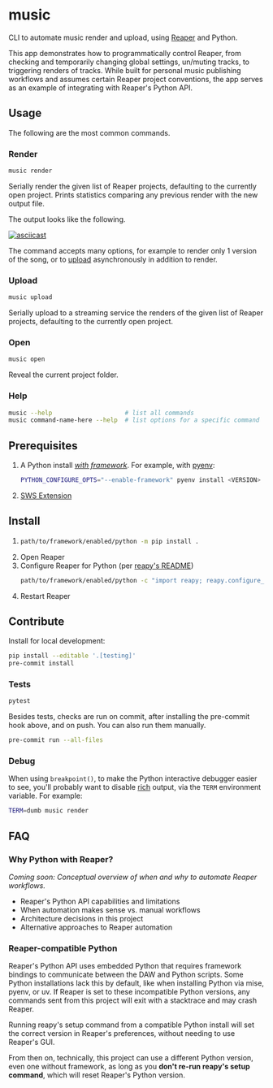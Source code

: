 # music

CLI to automate music render and upload, using [Reaper](https://reaper.fm) and
Python.

This app demonstrates how to programmatically control Reaper, from checking and
temporarily changing global settings, un/muting tracks, to triggering renders of
tracks. While built for personal music publishing workflows and assumes certain
Reaper project conventions, the app serves as an example of integrating with
Reaper's Python API.

## Usage

The following are the most common commands.

### Render

```sh
music render
```

Serially render the given list of Reaper projects, defaulting to the currently
open project. Prints statistics comparing any previous render with the new
output file.

The output looks like the following.

[![asciicast](https://asciinema.org/a/630914.svg)](https://asciinema.org/a/630914)

The command accepts many options, for example to render only 1 version of the
song, or to [upload](#upload) asynchronously in addition to render.

### Upload

```sh
music upload
```

Serially upload to a streaming service the renders of the given list of Reaper
projects, defaulting to the currently open project.

### Open

```sh
music open
```

Reveal the current project folder.

### Help

```sh
music --help                    # list all commands
music command-name-here --help  # list options for a specific command
```

## Prerequisites

1. A Python install [_with framework_](#reaper-compatible-python). For example,
   with [pyenv](https://github.com/pyenv/pyenv):
   ```sh
   PYTHON_CONFIGURE_OPTS="--enable-framework" pyenv install <VERSION>
   ```
1. [SWS Extension](https://www.sws-extension.org/)

## Install

1.  ```sh
    path/to/framework/enabled/python -m pip install .
    ```
1.  Open Reaper
1.  Configure Reaper for Python (per
    [reapy's README](https://github.com/RomeoDespres/reapy/blob/0.10.0/README.md#installation))
    ```sh
    path/to/framework/enabled/python -c "import reapy; reapy.configure_reaper()"
    ```
1.  Restart Reaper

## Contribute

Install for local development:

```sh
pip install --editable '.[testing]'
pre-commit install
```

### Tests

```sh
pytest
```

Besides tests, checks are run on commit, after installing the pre-commit hook
above, and on push. You can also run them manually.

```sh
pre-commit run --all-files
```

### Debug

When using `breakpoint()`, to make the Python interactive debugger easier to
see, you'll probably want to disable [rich](https://github.com/Textualize/rich)
output, via the `TERM` environment variable. For example:

```sh
TERM=dumb music render
```

## FAQ

### Why Python with Reaper?

_Coming soon: Conceptual overview of when and why to automate Reaper workflows._

- Reaper's Python API capabilities and limitations
- When automation makes sense vs. manual workflows
- Architecture decisions in this project
- Alternative approaches to Reaper automation

### Reaper-compatible Python

Reaper's Python API uses embedded Python that requires framework bindings to
communicate between the DAW and Python scripts. Some Python installations lack
this by default, like when installing Python via mise, pyenv, or uv. If Reaper
is set to these incompatible Python versions, any commands sent from this
project will exit with a stacktrace and may crash Reaper.

Running reapy's setup command from a compatible Python install will set the
correct version in Reaper's preferences, without needing to use Reaper's GUI.

From then on, technically, this project can use a different Python version, even
one without framework, as long as you **don't re-run reapy's setup command**,
which will reset Reaper's Python version.
